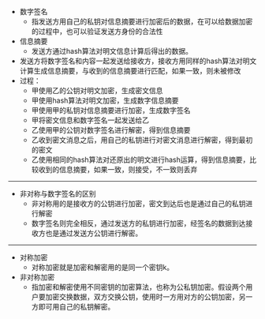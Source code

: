 + 数字签名
  + 指发送方用自己的私钥对信息摘要进行加密后的数据，在可以给数据加密的过程中，也可以验证发送方身份的合法性
+ 信息摘要
  + 发送方通过hash算法对明文信息计算后得出的数据。
+ 发送方将数字签名和内容一起发送给接收方，接收方用同样的hash算法对明文计算生成信息摘要，与收到的信息摘要进行匹配，如果一致，则未被修改
+ 过程：
  + 甲使用乙的公钥对明文加密，生成密文信息
  + 甲使用hash算法对明文加密，生成数字信息摘要
  + 甲使用甲的私钥对信息摘要进行加密，生成数字签名
  + 甲将密文信息和数字签名一起发送给乙
  + 乙使用甲的公钥对数字签名进行解密，得到信息摘要
  + 乙收到密文消息之后，用自己的私钥进行对密文消息进行解密，得到最初的密文
  + 乙使用相同的hash算法对还原出的明文进行hash运算，得到信息摘要，比较收到的信息摘要，如果一致，则接受，不一致则丢弃
--------------
+ 非对称与数字签名的区别
  + 非对称用的是接收方的公钥进行加密，密文到达后也是通过自己的私钥进行解密
  + 数字签名则完全相反，通过发送方的私钥进行加密，经签名的数据到达接收方也是通过发送方公钥进行解密。
-------------------
+ 对称加密
  + 对称加密就是加密和解密用的是同一个密钥k。
+ 非对称加密
  +  指加密和解密使用不同密钥的加密算法，也称为公私钥加密。假设两个用户要加密交换数据，双方交换公钥，使用时一方用对方的公钥加密，另一方即可用自己的私钥解密。
